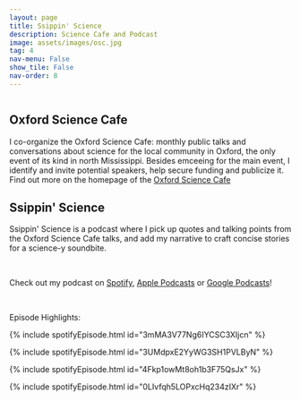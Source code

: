```yaml
---
layout: page
title: Ssippin' Science
description: Science Cafe and Podcast
image: assets/images/osc.jpg
tag: 4
nav-menu: False
show_tile: False
nav-order: 8
---
```



<!-- Main -->
<div id="main" class="alt" display:inline-block>
<span class="image fit"><img src="{% link assets/images/scicafe.jpg %}" alt="" /></span>

<!-- One -->
<section id="one">
        <div class="inner">


<h2 id="content">Oxford Science Cafe</h2>

<p>I co-organize the Oxford Science Cafe: monthly public talks and conversations about science for the local community in Oxford, the only event of its kind in north Mississippi. Besides emceeing for the main event, I identify and invite potential speakers, help secure funding and publicize it.
<br>Find out more on the homepage of the <a href="https://www.phy.olemiss.edu/oxfordsciencecafe/" target="_blank" rel="noopener">Oxford Science Cafe</a></p>

<h2> Ssippin' Science </h2>

<p>Ssippin' Science is a podcast where I pick up quotes and talking points from the Oxford Science Cafe talks, and add my narrative to craft concise stories for a science-y soundbite.</p> <br>

<p>Check out my podcast on <a href="https://open.spotify.com/show/3J0VNtgE6LNatgA6sJyNYW" target="_blank" rel="noopener noreferrer">Spotify</a>, <a href="https://podcasts.apple.com/us/podcast/ssippin-science/id1507082060" target="_blank" rel="noopener noreferrer">Apple Podcasts</a> or <a href="https://podcasts.google.com/?feed=aHR0cHM6Ly9hbmNob3IuZm0vcy8xYjk3Njg2Yy9wb2RjYXN0L3Jzcw%3D%3D" target="_blank" rel="noopener noreferrer">Google Podcasts</a>! 
</p>
<br>



<p> Episode Highlights:</p>

{% include spotifyEpisode.html id="3mMA3V77Ng6IYCSC3XIjcn" %}

{% include spotifyEpisode.html id="3UMdpxE2YyWG3SH1PVLByN" %}

{% include spotifyEpisode.html id="4Fkp1owMt8oh1b3F75QsJx" %}

{% include spotifyEpisode.html id="0LIvfqh5LOPxcHq234zIXr" %}

</div>
